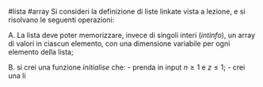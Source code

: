 #lista #array
Si consideri la definizione di liste linkate vista a lezione, e si risolvano le seguenti operazioni:

A. La lista deve poter memorizzare, invece di singoli interi $(int info)$, un array di valori in ciascun elemento, con una dimensione variabile per ogni elemento della lista;

B. si crei una funzione $initialise$ che:
	- prenda in input $n\ge1$ e $z\le1$;
	- crei una li